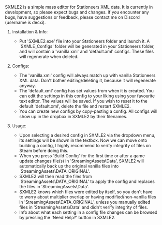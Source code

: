 SXMLE2 is a simple mass editor for Stationeers XML data. It is currently in development, so please expect bugs and changes. If you encounter any bugs, have suggestions or feedback, please contact me on Discord (username is decxi).

1. Installation & Info:
	- Put 'SXMLE2.exe' file into your Stationeers folder and launch it. A 'SXMLE_Configs' folder will be generated in your Stationeers folder, and will contain a 'vanilla.xml' and 'default.xml' configs. These files will regenerate when deleted.

2. Configs:
	- The 'vanilla.xml' config will always match up with vanilla Stationeers XML data. Don't bother editing/deleting it, because it will regenerate anyway.
	- The 'default.xml' config has set values from when it is created. You can edit the settings in this config to your liking using your favourite text editor. The values will be saved. If you wish to reset it to the default 'default.xml', delete the file and restart SXMLE2.
	- You can create new configs by copy-pasting a config. All configs will show up in the dropbox in SXMLE2 by their filenames.

4. Usage:
	- Upon selecting a desired config in SXMLE2 via the dropdown menu, its settings will be shown in the textbox. Now we can move onto building a config, I highly recommend to verify integrity of files on Steam before doing this.
	- When you press 'Build Config' for the first time or after a game update changes file(s) in 'StreamingAssets\Data', SXMLE2 will automatically back up the original vanilla files into 'StreamingAssets\DATA_ORIGINAL'.
	- SXMLE2 will then read the files from 'StreamingAssets\DATA_ORIGINAL' to apply the config and replaces the files in 'StreamingAssets\Data'.
	- SXMLE2 knows which files were edited by itself, so you don't have to worry about multiplier overlap or having modified/non-vanilla files in 'StreamingAssets\DATA_ORIGINAL', unless you manually edited files in 'StreamingAssets\Data' and didn't verify integrity of files.
	- Info about what each setting in a config file changes can be browsed by pressing the 'Need Help?' button in SXMLE2.
